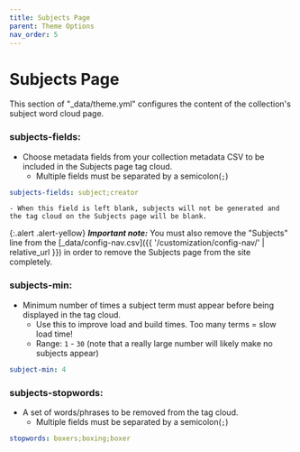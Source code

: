 ```yaml
---
title: Subjects Page
parent: Theme Options
nav_order: 5
---
```


# Subjects Page

This section of "_data/theme.yml" configures the content of the collection's subject word cloud page.

### subjects-fields: 
- Choose metadata fields from your collection metadata CSV to be included in the Subjects page tag cloud.
	- Multiple fields must be separated by a semicolon(`;`)
```yaml
subjects-fields: subject;creator
```
	- When this field is left blank, subjects will not be generated and the tag cloud on the Subjects page will be blank. 

{:.alert .alert-yellow}
***Important note:*** You must also remove the "Subjects" line from the [_data/config-nav.csv]({{ '/customization/config-nav/' | relative_url }}) in order to remove the Subjects page from the site completely.

### subjects-min: 
- Minimum number of times a subject term must appear before being displayed in the tag cloud. 
	- Use this to improve load and build times. Too many terms = slow load time!
	- Range: `1` - `30` (note that a really large number will likely make no subjects appear)
```yaml
subject-min: 4
```

### subjects-stopwords: 
- A set of words/phrases to be removed from the tag cloud.
	- Multiple fields must be separated by a semicolon(`;`)
```yaml
stopwords: boxers;boxing;boxer
```